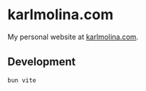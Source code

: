 # karlmolina.com

My personal website at [karlmolina.com](https://karlmolina.com).

## Development

```
bun vite
```
